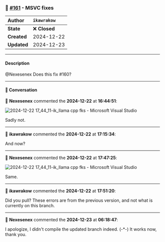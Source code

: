 ### 🐛 [#161](https://github.com/ikawrakow/ik_llama.cpp/pull/161) - MSVC fixes

| **Author** | `ikawrakow` |
| :--- | :--- |
| **State** | ❌ **Closed** |
| **Created** | 2024-12-22 |
| **Updated** | 2024-12-23 |

---

#### Description

@Nexesenex Does this fix #160?

---

#### 💬 Conversation

👤 **Nexesenex** commented the **2024-12-22** at **16:44:51**:<br>

![2024-12-22 17_44_11-ik_llama cpp fks - Microsoft Visual Studio](https://github.com/user-attachments/assets/fa7d1243-dd07-470b-84c0-e6203129c061)

Sadly not.

---

👤 **ikawrakow** commented the **2024-12-22** at **17:15:34**:<br>

And now?

---

👤 **Nexesenex** commented the **2024-12-22** at **17:47:25**:<br>

![2024-12-22 17_44_11-ik_llama cpp fks - Microsoft Visual Studio](https://github.com/user-attachments/assets/b44fa02c-aa3c-41ea-99d5-61972cb10e5f)

Same.

---

👤 **ikawrakow** commented the **2024-12-22** at **17:51:20**:<br>

Did you pull? These errors are from the previous version, and not what is currently on this branch.

---

👤 **Nexesenex** commented the **2024-12-23** at **06:18:47**:<br>

I apologize, I didn't compile the updated branch indeed. (-*-)
It works now, thank you.